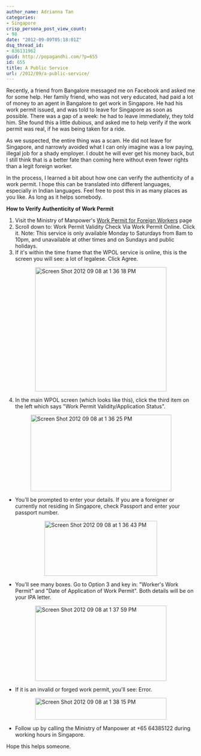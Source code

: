```yaml
---
author_name: Adrianna Tan
categories:
- Singapore
crisp_persona_post_view_count:
- 98
date: "2012-09-09T05:18:01Z"
dsq_thread_id:
- 836131962
guid: http://popagandhi.com/?p=655
id: 655
title: A Public Service
url: /2012/09/a-public-service/
---
```


Recently, a friend from Bangalore messaged me on Facebook and asked me for some help. Her family friend, who was not very educated, had paid a lot of money to an agent in Bangalore to get work in Singapore. He had his work permit issued, and was told to leave for Singapore as soon as possible. There was a gap of a week: he had to leave immediately, they told him. She found this a little dubious, and asked me to help verify if the work permit was real, if he was being taken for a ride.

As we suspected, the entire thing was a scam. He did not leave for Singapore, and narrowly avoided what I can only imagine was a low paying, illegal job for a shady employer. I doubt he will ever get his money back, but I still think that is a better fate than coming here without even fewer rights than a legit foreign worker.

In the process, I learned a bit about how one can verify the authenticity of a work permit. I hope this can be translated into different languages, especially in Indian languages. Feel free to post this in as many places as you like. As long as it helps somebody.

**How to Verify Authenticity of Work Permit**

  1. Visit the Ministry of Manpower's [Work Permit for Foreign Workers](http://www.mom.gov.sg/services-forms/passes/Pages/work-permit-fw.aspx) page
  2. Scroll down to: Work Permit Validity Check Via Work Permit Online. Click it. Note: This service is only available Monday to Saturdays from 8am to 10pm, and unavailable at other times and on Sundays and public holidays.
  3. If it's within the time frame that the WPOL service is online, this is the screen you will see: a lot of legalese. Click Agree.
<img style="display:block; margin-left:auto; margin-right:auto;" src="http://popagandhi.com/wp-content/uploads/2012/09/Screen-Shot-2012-09-08-at-1.36.18-PM1.png" alt="Screen Shot 2012 09 08 at 1 36 18 PM" title="Screen Shot 2012-09-08 at 1.36.18 PM.png" border="0" width="350" height="330" />

  4. In the main WPOL screen (which looks like this), click the third item on the left which says "Work Permit Validity/Application Status".

<img style="display:block; margin-left:auto; margin-right:auto;" src="http://popagandhi.com/wp-content/uploads/2012/09/Screen-Shot-2012-09-08-at-1.36.25-PM1.png" alt="Screen Shot 2012 09 08 at 1 36 25 PM" title="Screen Shot 2012-09-08 at 1.36.25 PM.png" border="0" width="375" height="203" />

  * You'll be prompted to enter your details. If you are a foreigner or currently not residing in Singapore, check Passport and enter your passport number.
<img style="display:block; margin-left:auto; margin-right:auto;" src="http://popagandhi.com/wp-content/uploads/2012/09/Screen-Shot-2012-09-08-at-1.36.43-PM.png" alt="Screen Shot 2012 09 08 at 1 36 43 PM" title="Screen Shot 2012-09-08 at 1.36.43 PM.png" border="0" width="300" height="146" />

  * You'll see many boxes. Go to Option 3 and key in: "Worker's Work Permit" and "Date of Application of Work Permit". Both details will be on your IPA letter.
<img style="display:block; margin-left:auto; margin-right:auto;" src="http://popagandhi.com/wp-content/uploads/2012/09/Screen-Shot-2012-09-08-at-1.37.59-PM.png" alt="Screen Shot 2012 09 08 at 1 37 59 PM" title="Screen Shot 2012-09-08 at 1.37.59 PM.png" border="0" width="350" height="200" />

  * If it is an invalid or forged work permit, you'll see: Error.
<img style="display:block; margin-left:auto; margin-right:auto;" src="http://popagandhi.com/wp-content/uploads/2012/09/Screen-Shot-2012-09-08-at-1.38.15-PM.png" alt="Screen Shot 2012 09 08 at 1 38 15 PM" title="Screen Shot 2012-09-08 at 1.38.15 PM.png" border="0" width="350" height="58" />

  * Follow up by calling the Ministry of Manpower at +65 64385122 during working hours in Singapore.</ol>

Hope this helps someone.
